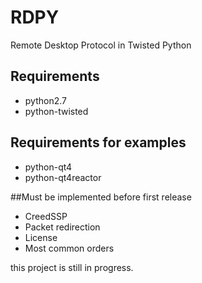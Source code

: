 # RDPY

Remote Desktop Protocol in Twisted Python

## Requirements
* python2.7
* python-twisted

## Requirements for examples
* python-qt4
* python-qt4reactor

##Must be implemented before first release
* CreedSSP
* Packet redirection
* License
* Most common orders

this project is still in progress.
